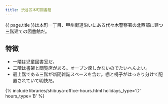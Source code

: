 ```yaml
---
title: 渋谷区本町図書館
---
```


{{ page.title }}は本町一丁目、甲州街道沿いにある代々木警察署の北西部に建つ三階建ての図書館だ。

## 特徴

* 一階は児童図書室だ。
* 二階は書架と閲覧席がある。オープン席しかないのでたいへんよい。
* 最上階である三階が新聞雑誌スペースを含む。棚と椅子がはっきり分けて配置されていて明快だ。

{% include libraries/shibuya-office-hours.html holidays_type='D' hours_type='B' %}
